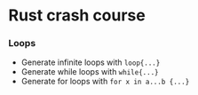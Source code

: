 
# Rust crash course

### Loops

* Generate infinite loops with `loop{...}`
* Generate while loops with `while{...}`
* Generate for loops with `for x in a...b {...}`